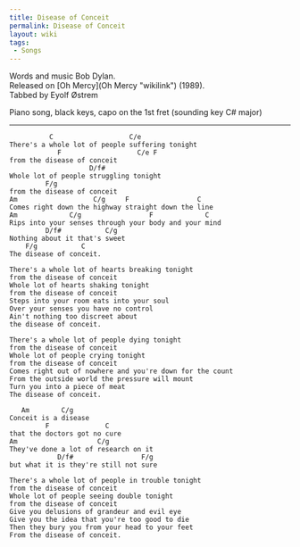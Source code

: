 ```yaml
---
title: Disease of Conceit
permalink: Disease of Conceit
layout: wiki
tags:
 - Songs
---
```


Words and music Bob Dylan.  
Released on [Oh Mercy](Oh Mercy "wikilink") (1989).  
Tabbed by Eyolf Østrem

Piano song, black keys, capo on the 1st fret (sounding key C\# major)

* * * * *

              C                   C/e
    There's a whole lot of people suffering tonight
                F                   C/e F
    from the disease of conceit
                        D/f#
    Whole lot of people struggling tonight
             F/g
    from the disease of conceit
    Am                   C/g     F                 C
    Comes right down the highway straight down the line
    Am             C/g                 F             C
    Rips into your senses through your body and your mind
             D/f#           C/g
    Nothing about it that's sweet
        F/g           C
    The disease of conceit.

    There's a whole lot of hearts breaking tonight
    from the disease of conceit
    Whole lot of hearts shaking tonight
    from the disease of conceit
    Steps into your room eats into your soul
    Over your senses you have no control
    Ain't nothing too discreet about
    the disease of conceit.

    There's a whole lot of people dying tonight
    from the disease of conceit
    Whole lot of people crying tonight
    from the disease of conceit
    Comes right out of nowhere and you're down for the count
    From the outside world the pressure will mount
    Turn you into a piece of meat
    The disease of conceit.

       Am        C/g
    Conceit is a disease
             F              C
    that the doctors got no cure
    Am                    C/g
    They've done a lot of research on it
                D/f#                 F/g
    but what it is they're still not sure

    There's a whole lot of people in trouble tonight
    from the disease of conceit
    Whole lot of people seeing double tonight
    from the disease of conceit
    Give you delusions of grandeur and evil eye
    Give you the idea that you're too good to die
    Then they bury you from your head to your feet
    From the disease of conceit.
